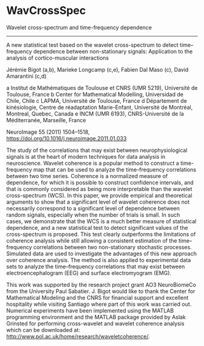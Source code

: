 # WavCrossSpec
Wavelet cross-spectrum and time-frequency dependence

--------------------

A new statistical test based on the wavelet cross-spectrum to detect time–frequency dependence between non-stationary signals: Application to the analysis of cortico-muscular interactions

Jérémie Bigot (a,b), Marieke Longcamp (c,e), Fabien Dal Maso (c), David Amarantini (c,d)

a Institut de Mathématiques de Toulouse et CNRS (UMR 5219), Université de Toulouse, France
b Center for Mathematical Modelling, Universidad de Chile, Chile
c LAPMA, Université de Toulouse, France
d Département de kinésiologie, Centre de réadaptation Marie-Enfant, Université de Montréal, Montreal, Quebec, Canada
e INCM (UMR 6193), CNRS-Université de la Méditerranée, Marseille, France

NeuroImage 55 (2011) 1504–1518, https://doi.org/10.1016/j.neuroimage.2011.01.033

The study of the correlations that may exist between neurophysiological signals is at the heart of modern techniques for data analysis in neuroscience. Wavelet coherence is a popular method to construct a time-frequency map that can be used to analyze the time–frequency correlations between two time series. Coherence is a normalized measure of dependence, for which it is possible to construct confidence intervals, and that is commonly considered as being more interpretable than the wavelet cross-spectrum (WCS). In this paper, we provide empirical and theoretical arguments to show that a significant level of wavelet coherence does not necessarily correspond to a significant level of dependence between random signals, especially when the number of trials is small. In such cases, we demonstrate that the WCS is a much better measure of statistical dependence, and a new statistical test to detect significant values of the cross-spectrum is proposed. This test clearly outperforms the limitations of coherence analysis while still allowing a consistent estimation of the time–frequency correlations between two non-stationary stochastic processes. Simulated data are used to investigate the advantages of this new approach over coherence analysis. The method is also applied to experimental data sets to analyze the time–frequency correlations that may exist between electroencephalogram (EEG) and surface electromyogram (EMG).

This work was supported by the research project grant AO3 NeuroBiomeCo from the University Paul Sabatier. J. Bigot would like to thank the Center for Mathematical Modeling and the CNRS for financial support and excellent hospitality while visiting Santiago where part of this work was carried out. Numerical experiments have been implemented using the MATLAB programming environment and the MATLAB package provided by Aslak Grinsted for performing cross-wavelet and wavelet coherence analysis which can be downloaded at: http://www.pol.ac.uk/home/research/waveletcoherence/.
